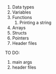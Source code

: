 1. Data types
2. Variables
3. Functions
   1. Printing a string  
4. Arrays
5. Structs
6. Pointers 
7. Header files


TO DO:
1. main args
2. header files
